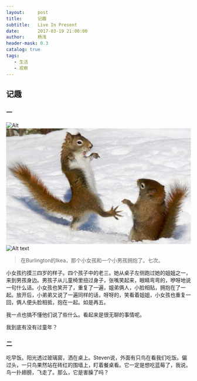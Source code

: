 ```yaml
---
layout:     post
title:      记趣
subtitle:   Live In Present
date:       2017-03-19 21:00:00
author:     杨浅
header-mask: 0.3
catalog: true
tags:
   - 生活
   - 观察
---
```

## 记趣
### 一
![Alt](AngelFangZhu.github.io/img/ikea-burlington.jpg "Title")
![](img/ikea-burlington.jpg?raw=true)
![Alt text](AngelFangZhu.github.io/img/ikea-burlington.jpg?raw=true "Optional Title")
>在Burlington的Ikea，那个小女孩和一个小男孩拥抱了。七次。

小女孩约摸三四岁的样子。四个孩子中的老三。她从桌子左侧跑过她的姐姐之一，来到男孩身边。男孩子从儿童椅里扭过身子，张嘴笑起来，眼睛弯弯的，咿呀地说一句什么话。小女孩也笑开了，重复了一遍，姐弟俩人，小脸相贴，拥抱在了一起。放开后，小弟弟又说了一遍同样的话，呀呀的，笑看着姐姐，小女孩也重复一回，俩人便头脸相抵，抱在一起。如是再五。

我一点也搞不懂他们说了些什么。看起来是很无聊的事情呢。

我到底有没有过童年？

### 二
吃早饭。阳光透过玻璃窗，洒在桌上。Steven说，外面有只鸟在看我们吃饭。偏过头，一只鸟果然站在砖红的围墙上，盯着餐桌看。它一定是想吃蓝莓了，我说。鸟一扑翅膀，飞走了。那么，它是害臊了吗？





